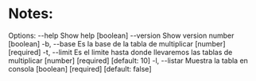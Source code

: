 # Notes:

Options:
      --help     Show help                                             [boolean]
      --version  Show version number                                   [boolean]
  -b, --base     Es la base de la tabla de multiplicar       [number] [required]
  -t, --limit    Es el limite hasta donde llevaremos las tablas de multiplicar
                                               [number] [required] [default: 10]
  -l, --listar   Muestra la tabla en consola
                                           [boolean] [required] [default: false]